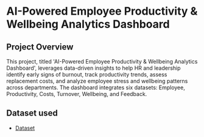 # AI-Powered Employee Productivity & Wellbeing Analytics Dashboard

## Project Overview
This project, titled 'AI-Powered Employee Productivity & Wellbeing Analytics Dashboard', leverages
data-driven insights to help HR and leadership identify early signs of burnout, track productivity trends,
assess replacement costs, and analyze employee stress and wellbeing patterns across departments. The
dashboard integrates six datasets: Employee, Productivity, Costs, Turnover, Wellbeing, and Feedback.

## Dataset used
- <a href="https://github.com/shivasagardesai/AI-Powered-Employee-Productivity-Wellbeing-Analytics-Dashboard/blob/main/HR_Analytics_Advanced_Offline_Dataset.xlsx">Dataset</a>
